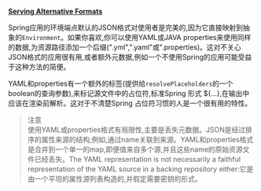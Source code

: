 **[Serving Alternative Formats](http://cloud.spring.io/spring-cloud-static/Brixton.SR5/#_serving_alternative_formats)**  

Spring应用的环境端点默认的JSON格式对使用者是完美的,因为它直接映射到抽象的`Environment`。如果你喜欢,你可以使用YAML或JAVA properties来使用同样的数据,为资源路径添加一个后缀(".yml",".yaml"或".properties)。这对不关心JSON格式的应用很有用,或者额外元数据,例如一个不使用Spring的应用可能受益于这种方法的简便。  

YAML和properties有一个额外的标签(提供给`resolvePlaceholders`的一个boolean的查询参数),来标记源文件中的占位符,标准Spring 形式 ${...},在输出中应该在渲染前解析。这对于不清楚Spring 占位符习惯的人是一个很有用的特性。  

>注意  
使用YAML或properties格式有局限性,主要是丢失元数据。JSON是经过排序的属性来源的结构,例如,通过name关联到来源。YAML和properties格式是合并到一个单一的map,即便值来自多个源,并且这些name的原始资源文件已经丢失。The YAML representation is not necessarily a faithful representation of the YAML source in a backing repository either:它是由一个平坦的属性源列表构造的,并假定需要密钥的形式。